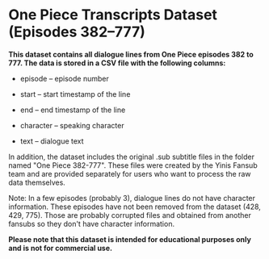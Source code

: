 # One Piece Transcripts Dataset (Episodes 382–777)

**This dataset contains all dialogue lines from One Piece episodes 382 to 777. The data is stored in a CSV file with the following columns:**

- episode – episode number

- start – start timestamp of the line

- end – end timestamp of the line

- character – speaking character

- text – dialogue text

In addition, the dataset includes the original .sub subtitle files in the folder named "One Piece 382-777". These files were created by the Yinis Fansub team and are provided separately for users who want to process the raw data themselves.

Note: In a few episodes (probably 3), dialogue lines do not have character information. These episodes have not been removed from the dataset (428, 429, 775). Those are probably corrupted files and obtained from another fansubs so they don't have character information. 

**Please note that this dataset is intended for educational purposes only and is not for commercial use.**
